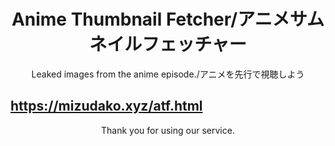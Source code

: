 <h1 align="center">Anime Thumbnail Fetcher/アニメサムネイルフェッチャー</h1>

<p align="center">
  Leaked images from the anime episode./アニメを先行で視聴しよう
</p>

  ## https://mizudako.xyz/atf.html

<p align="center">
Thank you for using our service.
</p>
